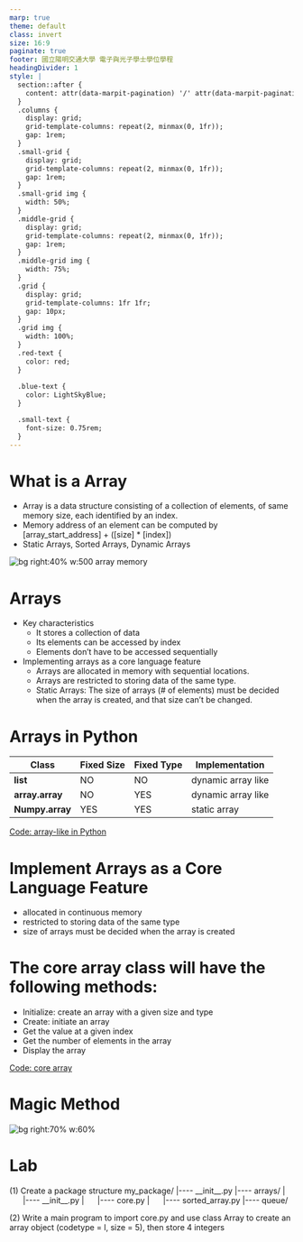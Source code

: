 ```yaml
---
marp: true
theme: default
class: invert
size: 16:9
paginate: true
footer: 國立陽明交通大學 電子與光子學士學位學程
headingDivider: 1
style: |
  section::after {
    content: attr(data-marpit-pagination) '/' attr(data-marpit-pagination-total);
  }
  .columns {
    display: grid;
    grid-template-columns: repeat(2, minmax(0, 1fr));
    gap: 1rem;
  }
  .small-grid {
    display: grid;
    grid-template-columns: repeat(2, minmax(0, 1fr));
    gap: 1rem;
  }
  .small-grid img {
    width: 50%;
  }
  .middle-grid {
    display: grid;
    grid-template-columns: repeat(2, minmax(0, 1fr));
    gap: 1rem;
  }
  .middle-grid img {
    width: 75%;
  }
  .grid {
    display: grid;
    grid-template-columns: 1fr 1fr;
    gap: 10px;
  }
  .grid img {
    width: 100%;
  }
  .red-text {
    color: red;
  }
  
  .blue-text {
    color: LightSkyBlue;  
  }

  .small-text {
    font-size: 0.75rem;
  }
---
```

# What is a Array
- Array is a data structure consisting of a collection of elements, of same memory size, each identified by an index. 
- Memory address of an element can be computed by 
  [array_start_address] + ([size] * [index])
- Static Arrays, Sorted Arrays, Dynamic Arrays

![bg right:40% w:500 array memory](../Lecture-Data-Structure/restricted/array_memory_address.png)

# Arrays
- Key characteristics
  - It stores a collection of data
  - Its elements can be accessed by index
  - Elements don’t have to be accessed sequentially
- Implementing arrays as a core language feature
  - Arrays are allocated in memory with sequential locations.
  - Arrays are restricted to storing data of the same type.
  - <span class="blue-text">Static Arrays: </span> The size of arrays (# of elements) must be decided when the array is created, and that size can’t be changed.

# Arrays in Python

Class          |Fixed Size|Fixed Type|Implementation
---------------|----------|-----------------|--------------
**list**       |NO    |NO               |dynamic array like
**array.array**|NO    |YES              |dynamic array like
**Numpy.array**|YES   |YES              |static array

[Code: array-like in Python](../Lecture-Data-Structure/code/ch02a_python_array_like.py)

# Implement Arrays as a Core Language Feature
  - allocated in continuous memory
  - restricted to storing data of the same type
  - size of arrays must be decided when the array is created

# The core array class will have the following methods:
  - Initialize: create an array with a given size and type
  - Create: initiate an array
  - Get the value at a given index
  - Get the number of elements in the array
  - Display the array

[Code: core array](../Lecture-Data-Structure/code/ch02b_core_array.py)

# Magic Method
![bg right:70% w:60%](https://substackcdn.com/image/fetch/w_1456,c_limit,f_webp,q_auto:good,fl_progressive:steep/https%3A%2F%2Fsubstack-post-media.s3.amazonaws.com%2Fpublic%2Fimages%2Ff69d1d4d-91ac-409a-baa2-ccd4c4aaab13_1700x2087.png)
# Lab
(1) Create a package structure
my_package/
|---- \_\_init\_\_.py
|---- arrays/
|&nbsp;&nbsp;&nbsp;&nbsp;&nbsp;&nbsp;|---- \_\_init\_\_.py
|&nbsp;&nbsp;&nbsp;&nbsp;&nbsp;&nbsp;|---- core.py
|&nbsp;&nbsp;&nbsp;&nbsp;&nbsp;&nbsp;|---- sorted_array.py
|---- queue/

(2) Write a main program to import core.py and use class Array to create an array object (codetype = l, size = 5), then store 4 integers
